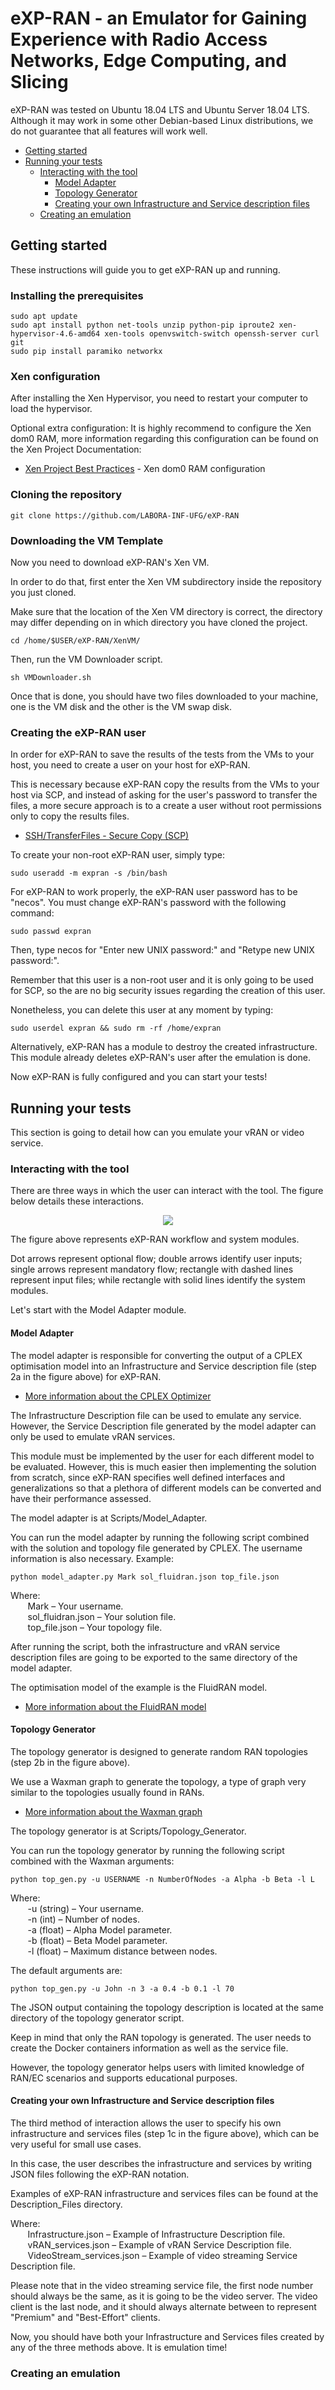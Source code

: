 # eXP-RAN - an Emulator for Gaining Experience with Radio Access Networks, Edge Computing, and Slicing

eXP-RAN was tested on Ubuntu 18.04 LTS and Ubuntu Server 18.04 LTS. Although it may work in some other Debian-based Linux distributions, we do not guarantee that all features will work well.

- [Getting started](#getting-started)
- [Running your tests](#running-your-tests)
	- [Interacting with the tool](#interacting-with-the-tool)
		- [Model Adapter](#model-adapter)
		- [Topology Generator](#topology-generator)
		- [Creating your own Infrastructure and Service description files](#creating-your-own-infrastructure-and-service-description-files)
	- [Creating an emulation](#creating-an-emulation)

## Getting started

These instructions will guide you to get eXP-RAN up and running.

### Installing the prerequisites

```
sudo apt update
sudo apt install python net-tools unzip python-pip iproute2 xen-hypervisor-4.6-amd64 xen-tools openvswitch-switch openssh-server curl git
sudo pip install paramiko networkx
```

### Xen configuration

After installing the Xen Hypervisor, you need to restart your computer to load the hypervisor.

Optional extra configuration: It is highly recommend to configure the Xen dom0 RAM, more information regarding this configuration can be found on the Xen Project Documentation:

* [Xen Project Best Practices](https://wiki.xenproject.org/wiki/Xen_Project_Best_Practices) - Xen dom0 RAM configuration

### Cloning the repository

```
git clone https://github.com/LABORA-INF-UFG/eXP-RAN
```

### Downloading the VM Template

Now you need to download eXP-RAN's Xen VM.

In order to do that, first enter the Xen VM subdirectory inside the repository you just cloned.

Make sure that the location of the Xen VM directory is correct, the directory may differ depending on in which directory you have cloned the project.

```
cd /home/$USER/eXP-RAN/XenVM/
```

Then, run the VM Downloader script.

```
sh VMDownloader.sh
```

Once that is done, you should have two files downloaded to your machine, one is the VM disk and the other is the VM swap disk.

### Creating the eXP-RAN user

In order for eXP-RAN to save the results of the tests from the VMs to your host, you need to create a user on your host for eXP-RAN.

This is necessary because eXP-RAN copy the results from the VMs to your host via SCP, and instead of asking for the user's password to transfer the files, a more secure approach is to a create a user without root permissions only to copy the results files.

* [SSH/TransferFiles - Secure Copy (SCP)](https://help.ubuntu.com/community/SSH/TransferFiles)

To create your non-root eXP-RAN user, simply type:

```
sudo useradd -m expran -s /bin/bash
```

For eXP-RAN to work properly, the eXP-RAN user password has to be "necos". You must change eXP-RAN's password with the following command:

```
sudo passwd expran
```

Then, type necos for "Enter new UNIX password:" and "Retype new UNIX password:".

Remember that this user is a non-root user and it is only going to be used for SCP, so the are no big security issues regarding the creation of this user.

Nonetheless, you can delete this user at any moment by typing:

```
sudo userdel expran && sudo rm -rf /home/expran
```

Alternatively, eXP-RAN has a module to destroy the created infrastructure. This module already deletes eXP-RAN's user after the emulation is done.

Now eXP-RAN is fully configured and you can start your tests!

## Running your tests

This section is going to detail how can you emulate your vRAN or video service.

### Interacting with the tool

There are three ways in which the user can interact with the tool. The figure below details these interactions.

<div align="center">
<img src="Figures/System_Components.jpg" >
</div>

The figure above represents eXP-RAN workflow and system modules.

Dot arrows represent optional flow; double arrows identify user inputs; single arrows represent mandatory flow; rectangle with dashed lines represent input files; while rectangle with solid lines identify the system modules.

Let's start with the Model Adapter module.

#### Model Adapter

The model adapter is responsible for converting the output of a CPLEX optimisation model into an Infrastructure and Service description file (step 2a in the figure above) for eXP-RAN.

* [More information about the CPLEX Optimizer](https://www.ibm.com/analytics/cplex-optimizer)

The Infrastructure Description file can be used to emulate any service. However, the Service Description file generated by the model adapter can only be used to emulate vRAN services.

This module must be implemented by the user for each different model to be evaluated. However, this is much easier then implementing the solution from scratch, since eXP-RAN specifies well defined interfaces and generalizations so that a plethora of different models can be converted and have their performance assessed.

The model adapter is at Scripts/Model_Adapter.

You can run the model adapter by running the following script combined with the solution and topology file generated by CPLEX. The username information is also necessary. Example:

```
python model_adapter.py Mark sol_fluidran.json top_file.json
```

Where:\
&nbsp;&nbsp;&nbsp;&nbsp;&nbsp;&nbsp; Mark – Your username.\
&nbsp;&nbsp;&nbsp;&nbsp;&nbsp;&nbsp; sol_fluidran.json – Your solution file.\
&nbsp;&nbsp;&nbsp;&nbsp;&nbsp;&nbsp; top_file.json – Your topology file.

After running the script, both the infrastructure and vRAN service description files are going to be exported to the same directory of the model adapter.

The optimisation model of the example is the FluidRAN model.

* [More information about the FluidRAN model](https://ieeexplore.ieee.org/document/8486243)

#### Topology Generator

The topology generator is designed to generate random RAN topologies (step 2b in the figure above).

We use a Waxman graph to generate the topology, a type of graph very similar to the topologies usually found in RANs.

* [More information about the Waxman graph](https://networkx.github.io/documentation/networkx-1.10/reference/generated/networkx.generators.geometric.waxman_graph.html)

The topology generator is at Scripts/Topology_Generator.

You can run the topology generator by running the following script combined with the Waxman arguments:

```
python top_gen.py -u USERNAME -n NumberOfNodes -a Alpha -b Beta -l L
```

Where:\
&nbsp;&nbsp;&nbsp;&nbsp;&nbsp;&nbsp; -u (string) – Your username.\
&nbsp;&nbsp;&nbsp;&nbsp;&nbsp;&nbsp; -n (int) – Number of nodes.\
&nbsp;&nbsp;&nbsp;&nbsp;&nbsp;&nbsp; -a (float) – Alpha Model parameter.\
&nbsp;&nbsp;&nbsp;&nbsp;&nbsp;&nbsp; -b (float) – Beta Model parameter.\
&nbsp;&nbsp;&nbsp;&nbsp;&nbsp;&nbsp; -l (float) – Maximum distance between nodes.

The default arguments are:

```
python top_gen.py -u John -n 3 -a 0.4 -b 0.1 -l 70
```

The JSON output containing the topology description is located at the same directory of the topology generator script.

Keep in mind that only the RAN topology is generated. The user needs to create the Docker containers information as well as the service file.

However, the topology generator helps users with limited knowledge of RAN/EC scenarios and supports educational purposes.

#### Creating your own Infrastructure and Service description files

The third method of interaction allows the user to specify his own infrastructure and services files (step 1c in the figure above), which can be very useful for small use cases.

In this case, the user describes the infrastructure and services by writing JSON files following the eXP-RAN notation.

Examples of eXP-RAN infrastructure and services files can be found at the Description_Files directory.

Where:\
&nbsp;&nbsp;&nbsp;&nbsp;&nbsp;&nbsp; Infrastructure.json – Example of Infrastructure Description file.\
&nbsp;&nbsp;&nbsp;&nbsp;&nbsp;&nbsp; vRAN_services.json – Example of vRAN Service Description file.\
&nbsp;&nbsp;&nbsp;&nbsp;&nbsp;&nbsp; VideoStream_services.json – Example of video streaming Service Description file.

Please note that in the video streaming service file, the first node number should always be the same, as it is going to be the video server. The video client is the last node, and it should always alternate between to represent "Premium" and "Best-Effort" clients.

Now, you should have both your Infrastructure and Services files created by any of the three methods above. It is emulation time!

### Creating an emulation